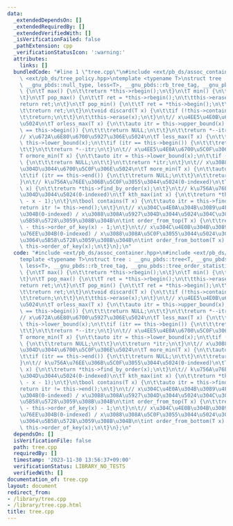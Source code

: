 ```yaml
---
data:
  _extendedDependsOn: []
  _extendedRequiredBy: []
  _extendedVerifiedWith: []
  _isVerificationFailed: false
  _pathExtension: cpp
  _verificationStatusIcon: ':warning:'
  attributes:
    links: []
  bundledCode: "#line 1 \"tree.cpp\"\n#include <ext/pb_ds/assoc_container.hpp>\n#include\
    \ <ext/pb_ds/tree_policy.hpp>\ntemplate <typename T>\nstruct tree : __gnu_pbds::tree<T,\
    \ __gnu_pbds::null_type, less<T>, __gnu_pbds::rb_tree_tag, __gnu_pbds::tree_order_statistics_node_update>\
    \ {\n\tT max() {\n\t\treturn *this->rbegin();\n\t}\n\tT min() {\n\t\treturn *this->begin();\n\
    \t}\n\tT pop_max() {\n\t\tT ret = *this->rbegin();\n\t\tthis->erase(ret);\n\t\t\
    return ret;\n\t}\n\tT pop_min() {\n\t\tT ret = *this->begin();\n\t\tthis->erase(ret);\n\
    \t\treturn ret;\n\t}\n\tvoid discard(T x) {\n\t\tif (!this->contains(x)) {\n\t\
    \t\treturn;\n\t\t}\n\t\tthis->erase(x);\n\t}\n\t// x\u4EE5\u4E0B\u6700\u5927\u306E\
    \u5024\n\tT orless_max(T x) {\n\t\tauto itr = this->upper_bound(x);\n\t\tif (itr\
    \ == this->begin()) {\n\t\t\treturn NULL;\n\t\t}\n\t\treturn *--itr;\n\t}\n\t\
    // x\u672A\u6E80\u6700\u5927\u306E\u5024\n\tT less_max(T x) {\n\t\tauto itr =\
    \ this->lower_bound(x);\n\t\tif (itr == this->begin()) {\n\t\t\treturn NULL;\n\
    \t\t}\n\t\treturn *--itr;\n\t}\n\t// x\u4EE5\u4E0A\u6700\u5C0F\u306E\u5024\n\t\
    T ormore_min(T x) {\n\t\tauto itr = this->lower_bound(x);\n\t\tif (itr == this->end())\
    \ {\n\t\t\treturn NULL;\n\t\t}\n\t\treturn *itr;\n\t}\n\t// x\u3088\u308A\u5927\
    \u304D\u3044\u6700\u5C0F\u306E\u5024\n\tT more_min(T x) {\n\t\tauto itr = this->upper_bound(x);\n\
    \t\tif (itr == this->end()) {\n\t\t\treturn NULL;\n\t\t}\n\t\treturn *itr;\n\t\
    }\n\t// k\u756A\u76EE\u306B\u5C0F\u3055\u3044\u5024(0-indexed)\n\tT kth_min(int\
    \ x) {\n\t\treturn *this->find_by_order(x);\n\t}\n\t// k\u756A\u76EE\u306B\u5927\
    \u304D\u3044\u5024(0-indexed)\n\tT kth_max(int x) {\n\t\treturn *this->find_by_order(this->size()\
    \ - x - 1);\n\t}\n\tbool contains(T x) {\n\t\tauto itr = this->find(x);\n\t\t\
    return itr != this->end();\n\t}\n\t// x\u304C\u4E0A\u304B\u3089\u4F55\u756A\u76EE\
    \u304B(0-indexed) / x\u3088\u308A\u5927\u304D\u3044\u5024\u304C\u3044\u304F\u3064\
    \u5B58\u5728\u3059\u308B\u304B\n\tint order_from_top(T x) {\n\t\treturn this->size()\
    \ - this->order_of_key(x) - 1;\n\t}\n\t// x\u304C\u4E0B\u304B\u3089\u4F55\u756A\
    \u76EE\u304B(0-indexed) / x\u3088\u308A\u5C0F\u3055\u3044\u5024\u304C\u3044\u304F\
    \u3064\u5B58\u5728\u3059\u308B\u304B\n\tint order_from_bottom(T x) {\n\t\treturn\
    \ this->order_of_key(x);\n\t}\n};\n"
  code: "#include <ext/pb_ds/assoc_container.hpp>\n#include <ext/pb_ds/tree_policy.hpp>\n\
    template <typename T>\nstruct tree : __gnu_pbds::tree<T, __gnu_pbds::null_type,\
    \ less<T>, __gnu_pbds::rb_tree_tag, __gnu_pbds::tree_order_statistics_node_update>\
    \ {\n\tT max() {\n\t\treturn *this->rbegin();\n\t}\n\tT min() {\n\t\treturn *this->begin();\n\
    \t}\n\tT pop_max() {\n\t\tT ret = *this->rbegin();\n\t\tthis->erase(ret);\n\t\t\
    return ret;\n\t}\n\tT pop_min() {\n\t\tT ret = *this->begin();\n\t\tthis->erase(ret);\n\
    \t\treturn ret;\n\t}\n\tvoid discard(T x) {\n\t\tif (!this->contains(x)) {\n\t\
    \t\treturn;\n\t\t}\n\t\tthis->erase(x);\n\t}\n\t// x\u4EE5\u4E0B\u6700\u5927\u306E\
    \u5024\n\tT orless_max(T x) {\n\t\tauto itr = this->upper_bound(x);\n\t\tif (itr\
    \ == this->begin()) {\n\t\t\treturn NULL;\n\t\t}\n\t\treturn *--itr;\n\t}\n\t\
    // x\u672A\u6E80\u6700\u5927\u306E\u5024\n\tT less_max(T x) {\n\t\tauto itr =\
    \ this->lower_bound(x);\n\t\tif (itr == this->begin()) {\n\t\t\treturn NULL;\n\
    \t\t}\n\t\treturn *--itr;\n\t}\n\t// x\u4EE5\u4E0A\u6700\u5C0F\u306E\u5024\n\t\
    T ormore_min(T x) {\n\t\tauto itr = this->lower_bound(x);\n\t\tif (itr == this->end())\
    \ {\n\t\t\treturn NULL;\n\t\t}\n\t\treturn *itr;\n\t}\n\t// x\u3088\u308A\u5927\
    \u304D\u3044\u6700\u5C0F\u306E\u5024\n\tT more_min(T x) {\n\t\tauto itr = this->upper_bound(x);\n\
    \t\tif (itr == this->end()) {\n\t\t\treturn NULL;\n\t\t}\n\t\treturn *itr;\n\t\
    }\n\t// k\u756A\u76EE\u306B\u5C0F\u3055\u3044\u5024(0-indexed)\n\tT kth_min(int\
    \ x) {\n\t\treturn *this->find_by_order(x);\n\t}\n\t// k\u756A\u76EE\u306B\u5927\
    \u304D\u3044\u5024(0-indexed)\n\tT kth_max(int x) {\n\t\treturn *this->find_by_order(this->size()\
    \ - x - 1);\n\t}\n\tbool contains(T x) {\n\t\tauto itr = this->find(x);\n\t\t\
    return itr != this->end();\n\t}\n\t// x\u304C\u4E0A\u304B\u3089\u4F55\u756A\u76EE\
    \u304B(0-indexed) / x\u3088\u308A\u5927\u304D\u3044\u5024\u304C\u3044\u304F\u3064\
    \u5B58\u5728\u3059\u308B\u304B\n\tint order_from_top(T x) {\n\t\treturn this->size()\
    \ - this->order_of_key(x) - 1;\n\t}\n\t// x\u304C\u4E0B\u304B\u3089\u4F55\u756A\
    \u76EE\u304B(0-indexed) / x\u3088\u308A\u5C0F\u3055\u3044\u5024\u304C\u3044\u304F\
    \u3064\u5B58\u5728\u3059\u308B\u304B\n\tint order_from_bottom(T x) {\n\t\treturn\
    \ this->order_of_key(x);\n\t}\n};\n"
  dependsOn: []
  isVerificationFile: false
  path: tree.cpp
  requiredBy: []
  timestamp: '2023-11-30 13:56:37+09:00'
  verificationStatus: LIBRARY_NO_TESTS
  verifiedWith: []
documentation_of: tree.cpp
layout: document
redirect_from:
- /library/tree.cpp
- /library/tree.cpp.html
title: tree.cpp
---
```

